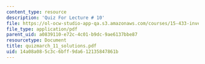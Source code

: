 ```yaml
---
content_type: resource
description: 'Quiz For Lecture # 10'
file: https://ol-ocw-studio-app-qa.s3.amazonaws.com/courses/15-433-investments-spring-2003/14a08a085c3c6bff9da612135847861b_quizmarch_11_solutions.pdf
file_type: application/pdf
parent_uid: a0839110-e72c-4c01-b9dc-9ae6137bbe87
resourcetype: Document
title: quizmarch_11_solutions.pdf
uid: 14a08a08-5c3c-6bff-9da6-12135847861b
---
```

